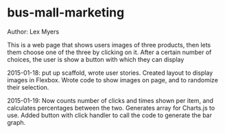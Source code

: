 # bus-mall-marketing

Author: Lex Myers

This is a web page that shows users images of three products, then lets them
choose one of the three by clicking on it. After a certain number of choices,
the user is show a button with which they can display

2015-01-18: put up scaffold, wrote user stories. Created layout to display
images in Flexbox. Wrote code to show images on page, and to randomize their
selection.

2015-01-19: Now counts number of clicks and times shown per item, and
calculates percentages between the two. Generates array for Charts.js to use.
Added button with click handler to call the code to generate the bar graph.
